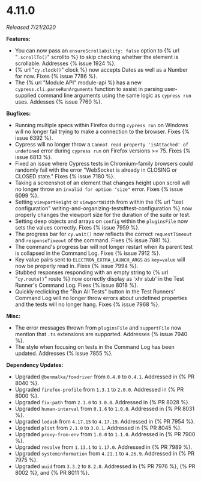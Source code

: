 # 4.11.0

*Released 7/21/2020*

**Features:**

- You can now pass an `ensureScrollability: false` option to {% url "`.scrollTo()`" scrollto %} to skip checking whether the element is scrollable. Addresses {% issue 1924 %}.
- {% url "`cy.clock()`" clock %} now accepts Dates as well as a Number for now. Fixes {% issue 7786 %}.
- The {% url "Module API" module-api %} has a new `cypress.cli.parseRunArguments` function to assist in parsing user-supplied command line arguments using the same logic as `cypress run` uses. Addesses {% issue 7760 %}.

**Bugfixes:**

- Running multiple specs within Firefox during `cypress run` on Windows will no longer fail trying to make a connection to the browser. Fixes {% issue 6392 %}.
- Cypress will no longer throw a `Cannot read property 'isAttached' of undefined` error during `cypress run` on Firefox versions >= 75. Fixes {% issue 6813 %}.
- Fixed an issue where Cypress tests in Chromium-family browsers could randomly fail with the error "WebSocket is already in CLOSING or CLOSED state." Fixes {% issue 7180 %}.
- Taking a screenshot of an element that changes height upon scroll will no longer throw an `invalid for option "size"` error. Fixes {% issue 6099 %}.
- Setting `viewportHeight` or `viewportWidth` from within the {% url "test configuration" writing-and-organizing-tests#test-configuration %} now properly changes the viewport size for the duration of the suite or test.
- Setting deep objects and arrays on `config` within the `pluginsFile` now sets the values correctly. Fixes {% issue 7959 %}.
- The progress bar for `cy.wait()` now reflects the correct `requestTimeout` and `responseTimeout` of the command. Fixes {% issue 7881 %}.
- The command's progress bar will not longer restart when its parent test is collapsed in the Command Log. Fixes {% issue 7912 %}.
- Key value pairs sent to `ELECTRON_EXTRA_LAUNCH_ARGS` as `key=value` will now be properly read in. Fixes {% issue 7994 %}.
- Stubbed responses responding with an empty string to {% url "`cy.route()`" route %} now correctly display as 'xhr stub' in the Test Runner's Command Log. Fixes {% issue 8018 %}.
- Quickly reclicking the "Run All Tests" button in the Test Runners' Command Log will no longer throw errors about undefined properties and the tests will no longer hang. Fixes {% issue 7968 %}.

**Misc:**

- The error messages thrown from `pluginsFile` and `supportFile` now mention that `.ts` extensions are supported. Addresses {% issue 7940 %}.
- The style when focusing on tests in the Command Log has been updated. Addresses {% issue 7855 %}.

**Dependency Updates:**

- Upgraded `@benmalka/foxdriver` from `0.4.0` to `0.4.1`. Addressed in {% PR 8040 %}.
- Upgraded `firefox-profile` from `1.3.1` to `2.0.0`. Addressed in {% PR 8000 %}.
- Upgraded `fix-path` from `2.1.0` to `3.0.0`. Addressed in {% PR 8028 %}.
- Upgraded `human-interval` from `0.1.6` to `1.0.0`. Addressed in {% PR 8031 %}.
- Upgraded `lodash` from `4.17.15` to `4.17.19`. Addressed in {% PR 7954 %}.
- Upgraded `plist` from `2.1.0` to `3.0.1`. Addressed in {% PR 8045 %}.
- Upgraded `proxy-from-env` from `1.0.0` to `1.1.0`. Addressed in {% PR 7900 %}.
- Upgraded `resolve` from `1.13.1` to `1.17.0`. Addressed in {% PR 7989 %}.
- Upgraded `systeminformation` from `4.21.1` to `4.26.9`. Addressed in {% PR 7975 %}.
- Upgraded `uuid` from `3.3.2` to `8.2.0`. Addressed in {% PR 7976 %}, {% PR 8002 %}, and {% PR 8011 %}.
